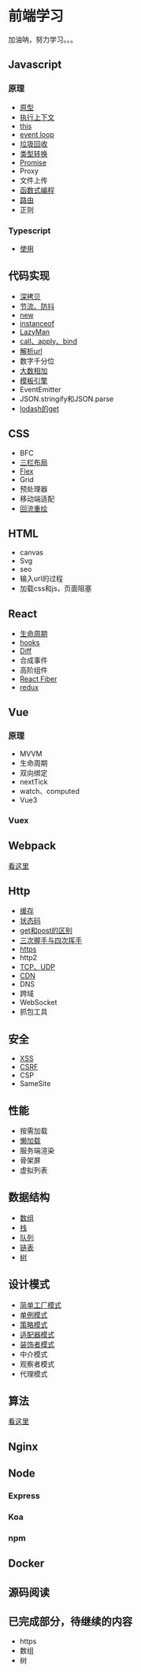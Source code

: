 # 前端学习

加油呐，努力学习。。。

## Javascript

### 原理

* [原型](./js/prototype.md)
* [执行上下文](./js/context.md)
* [this](./js/this.md)
* [event loop](./js/event-loop.md)
* [垃圾回收](./js/garbage.md)
* [类型转换](./js/type.md)
* [Promise](./js/promise.md)
* Proxy
* 文件上传
* [函数式编程](./js/function.md)
* [路由](./js/router.md)
* 正则

### Typescript
* [使用](./typescript/typescript.md)

## 代码实现

* [深拷贝](./write/clone.md)
* [节流、防抖](./write/debounce.md)
* [new](./write/new.md)
* [instanceof](./write/instanceof.md)
* [LazyMan](./write/lazyman.md)
* [call、apply、bind](./write/call.md)
* [解析url](./write/url-params.md)
* 数字千分位
* [大数相加](./write/num.md)
* [模板引擎](./write/template.md)
* EventEmitter
* JSON.stringify和JSON.parse
* [lodash的get](./write/lodashGet.md)


## CSS

* BFC
* [三栏布局](./css/layout.md)
* [Flex](./css/flex.md)
* Grid
* 预处理器
* 移动端适配
* [回流重绘](./css/repaint.md)

## HTML

* canvas
* Svg
* seo
* 输入url的过程
* 加载css和js，页面阻塞

## React

* [生命周期](./react/life-circle.md)
* [hooks](./react/hooks.md)
* [Diff](./react/diff.md)
* 合成事件
* 高阶组件
* [React Fiber](./react/fiber.md)
* [redux](./react/redux.md)

## Vue

### 原理

* MVVM
* 生命周期
* 双向绑定
* nextTick
* watch、computed
* Vue3

### Vuex

## Webpack

[看这里](https://github.com/GrayFrost/Basic-Project)

## Http

* [缓存](./http/cache.md)
* [状态码](./http/code.md)
* [get和post的区别](./http/get.md)
* [三次握手与四次挥手](./http/shakeHand.md)
* [https](./http/https.md)
* http2
* [TCP、UDP](./http/tcp.md)
* [CDN](./http/cdn.md)
* DNS
* 跨域
* WebSocket
* 抓包工具

## 安全

* [XSS](./security/xss.md)
* [CSRF](./security/csrf.md)
* CSP
* SameSite

## 性能

* 按需加载
* [懒加载](./write/lazyload.md)
* 服务端渲染
* 骨架屏
* 虚拟列表

## 数据结构

* [数组](./data-structure/array.md)
* [栈](./data-structure/stack.md)
* [队列](./data-structure/queue.md)
* [链表](./data-structure/linkedList.md)
* [树](./data-structure/tree.md)

## 设计模式

* [简单工厂模式](./design-pattern/factory-pattern.md)
* [单例模式](./design-pattern/singleton-pattern.md)
* [策略模式](./design-pattern/strategy-pattern.md)
* [适配器模式](./design-pattern/adaptor-pattern.md)
* [装饰者模式](./design-pattern/decorator-pattern.md)
* 中介模式
* 观察者模式
* 代理模式

## 算法

[看这里](https://github.com/GrayFrost/learn-alg)

## Nginx

## Node

### Express

### Koa

### npm

## Docker

## 源码阅读


## 已完成部分，待继续的内容
* https
* 数组
* 树


